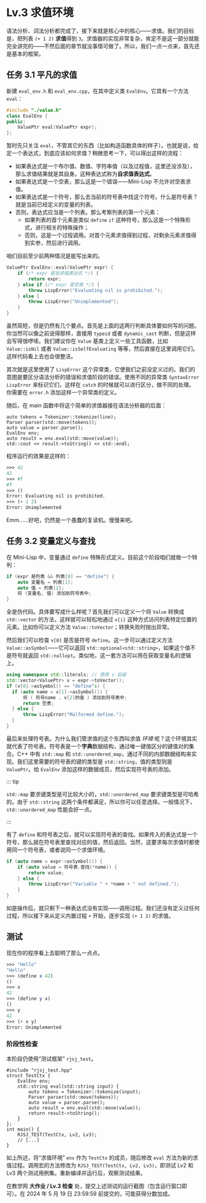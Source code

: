 # Lv.3 求值环境

语法分析、词法分析都完成了，接下来就是核心中的核心——求值。我们的目标是，把列表 `(+ 1 2)` **求值**得到 `3`。求值器的实现非常复杂，肯定不是这一部分就能完全讲完的——不然后面的章节就没事情可做了。所以，我们一点一点来，首先还是基本的框架。

## 任务 3.1 平凡的求值

新建 `eval_env.h` 和 `eval_env.cpp`，在其中定义类 `EvalEnv`。它具有一个方法 `eval`：

```cpp
#include "./value.h"
class EvalEnv {
public:
    ValuePtr eval(ValuePtr expr);
};
```

暂时先只关注 `eval`，不管其它的东西（比如构造函数具体的样子）。也就是说，给定一个表达式，到底应该如何求值？稍微思考一下，可以得出这样的流程：
- 如果表达式是一个布尔值、数值、字符串值（以及过程值，这里还没涉及），那么求值结果就是其自身。这种表达式称为**自求值表达式**。
- 如果表达式是一个空表，那么这是一个错误——Mini-Lisp 不允许对空表求值。
- 如果表达式是一个符号，那么去当前的符号表中找这个符号。什么是符号表？就是当前已经定义的变量的列表。
- 否则，表达式应当是一个列表。那么考察列表的第一个元素：
    - 如果列表的首个元素是类似 `define` `if` 这种符号，那么这是一个特殊形式，进行相关的特殊操作；
    - 否则，这是一个过程调用。对首个元素求值得到过程，对剩余元素求值得到实参，然后进行调用。

咱们目前至少前两种情况是能写出来的。

```cpp
ValuePtr EvalEnv::eval(ValuePtr expr) {
    if (/* expr 是自求值表达式 */) {
        return expr;
    } else if (/* expr 是空表 */) {
        throw LispError("Evaluating nil is prohibited.");
    } else {
        throw LispError("Unimplemented");
    }
}
```

虽然简短，但是仍然有几个要点。首先是上面的这两行判断具体要如何写的问题。你当然可以像之前说得那样，直接用 `typeid` 或者 `dynamic_cast` 判断，但是这样会写得很啰嗦。我们建议你在 `Value` 基类上定义一些工具函数，比如 `Value::isNil` 或者 `Value::isSelfEvaluating` 等等，然后直接在这里调用它们。这样代码看上去也会很整洁。

其次就是这里使用了 `LispError` 这个异常类，它使我们之前没定义过的。我们的意图是要区分语法分析的错误和求值阶段的错误。使用不同的异常类 `SyntaxError` `LispError` 来标识它们，这样在 `catch` 的时候就可以进行区分，做不同的处理。你需要在 `error.h` 添加这样一个异常类的定义。

随后，在 main 函数中将这个简单的求值器接在语法分析器的后面：

```cpp{4,5}
auto tokens = Tokenizer::tokenize(line);
Parser parser(std::move(tokens));
auto value = parser.parse();
EvalEnv env;
auto result = env.eval(std::move(value));
std::cout << result->toString() << std::endl;
```

程序运行的效果是这样的：

```scheme
>>> 42
42
>>> #f
#f
>>> ()
Error: Evaluating nil is prohibited.
>>> (+ 1 2)
Error: Unimplemented
```

Emm……好吧，仍然是一个愚蠢的复读机。慢慢来吧。

## 任务 3.2 变量定义与查找

在 Mini-Lisp 中，变量通过 `define` 特殊形式定义。目前这个阶段咱们就做一个特判：

```cpp
if (expr 是列表 && 列表[0] == "define") {
    auto 变量名 = 列表[1];
    auto 值 = 列表[2];
    将 (变量名, 值) 添加到符号表中;
}
```

全是伪代码。具体要写成什么样呢？首先我们可以定义一个将 `Value` 转换成 `std::vector` 的方法，这样就可以轻松地通过 `v[i]` 这种方式访问列表特定位置的元素。比如你可以定义方法 `Value::toVector`；转换失败时抛出异常。

然后我们可以检查 `v[0]` 是否是符号 `define`。这一步可以通过定义方法 `Value::asSymbol`——它可以返回 `std::optional<std::string>`，如果这个值不是符号就返回 `std::nullopt`。类似地，这一套方法可以用在获取变量名的逻辑上。

```cpp
using namespace std::literals; // 使用 s 后缀
std::vector<ValuePtr> v = expr->toVector();
if (v[0]->asSymbol() == "define"s) {
  if (auto name = v[1]->asSymbol()) {
      将 ( 符号name , v[2]的值 ) 添加到符号表中;
      return 空表;
  } else {
      throw LispError("Malformed define.");
  }
}
```

最后来处理符号表。为什么我们管求值的这个东西叫求值 *环境* 呢？这个环境其实就代表了符号表。符号表是一个**字典**数据结构，通过唯一键值区分的键值对的集合。C++ 中有 `std::map` 和 `std::unordered_map`，通过不同的内部数据结构来实现。我们这里需要的符号表的键的类型是 `std::string`，值的类型则是 `ValuePtr`。给 `EvalEnv` 添加这样的数据成员，然后实现符号表的添加。

::: tip

`std::map` 要求键类型是可比较大小的，`std::unordered_map` 要求键类型是可哈希的。由于 `std::string` 这两个条件都满足，所以你可以任意选择。一般情况下，`std::unordered_map` 性能会好一点。

:::

有了 `define` 和符号表之后，就可以实现符号表的查找。如果传入的表达式是一个符号，那么就在符号表里查找对应的值，然后返回。当然，这要求每次求值时都使用同一个符号表，或者说同一个求值环境。

```cpp
if (auto name = expr->asSymbol()) {
    if (auto value = 符号表.查找(*name)) {
        return value;
    } else {
        throw LispError("Variable " + *name + " not defined.");
    }
}
```

如是操作后，就只剩下一种表达式没有实现——调用过程。我们还没有定义过任何过程，所以接下来从定义内置过程 `+` 开始，逐步实现 `(+ 1 2)` 的求值。

## 测试

现在你的程序看上去聪明了那么一点点。

```scheme
>>> "Hello"
"Hello"
>>> (define x 42)
()
>>> x
42
>>> (define y x)
()
>>> y
42
>>> (+ x y)
Error: Unimplemented
```

### 阶段性检查

本阶段仍使用“测试框架” `rjsj_test`。

```cpp{3,8-9}
#include "rjsj_test.hpp"
struct TestCtx {
    EvalEnv env;
    std::string eval(std::string input) {
        auto tokens = Tokenizer::tokenize(input);
        Parser parser(std::move(tokens));
        auto value = parser.parse();
        auto result = env.eval(std::move(value));
        return result->toString();
    }
};
int main() {
    RJSJ_TEST(TestCtx, Lv2, Lv3);
    // [...]
}
```

如上所述，将“求值环境” `env` 作为 `TestCtx` 的成员，随后修改 `eval` 方法为新的求值过程。调用宏的方法修改为 `RJSJ_TEST(TestCtx, Lv2, Lv3)`，即测试 Lv2 和 Lv3 两个测试用例集。重新编译并运行后，观察测试结果。

在教学网 **大作业 / Lv.3 检查** 处，提交上述测试的运行截图（包含运行窗口即可）。在 2024 年 5 月 19 日 23:59:59 前提交的，可能获得分数加成。
